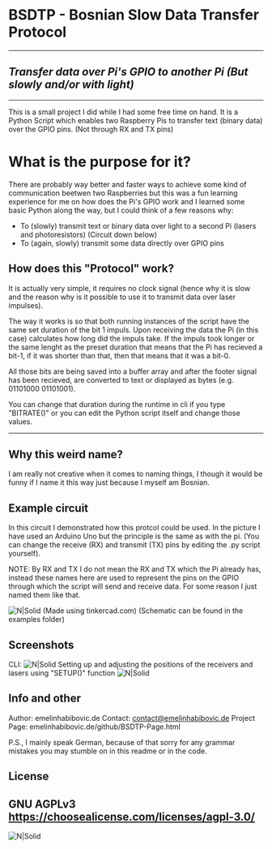 # BSDTP - Bosnian Slow Data Transfer Protocol
---
## _Transfer data over Pi's GPIO to another Pi (But slowly and/or with light)_
---
This is a small project I did while I had some free time on hand.
It is a Python Script which enables two Raspberry Pis to transfer text (binary data) over the GPIO pins. (Not through RX and TX pins)
# What is the purpose for it?
There are probably way better and faster ways to achieve some kind of communication beetwen two Raspberries but this was a fun learning experience for me on how does the Pi's GPIO work and I learned some basic Python along the way, 
but I could think of a few reasons why:
- To (slowly) transmit text or binary data over light to a second Pi (lasers and photoresistors) (Circuit down below)
- To (again, slowly) transmit some data directly over GPIO pins

## How does this "Protocol" work?
It is actually very simple, it requires no clock signal (hence why it is slow and the reason why is it possible to use it to transmit data over laser impulses).

The way it works is so that both running instances of the script have the same set duration of the bit 1 impuls. Upon receiving the data the Pi (in this case) calculates how long did the impuls take. If the impuls took longer or the same lenght as the preset duration that means that the Pi has recieved a bit-1, if it was shorter than that, then that means that it was a bit-0.

All those bits are being saved into a buffer array and after the footer signal has been recieved, are converted to text or displayed as bytes (e.g. 01101000 01101001).

You can change that duration during the runtime in cli if you type "BITRATE()" or you can edit the Python script itself and change those values.

---

## Why this weird name?
I am really not creative when it comes to naming things, I though it would be funny if I name it this way just because I myself am Bosnian. 

## Example circuit
In this circuit I demonstrated how this protcol could be used.
In the picture I have used an Arduino Uno but the principle is the same as with the pi. (You can change the receive (RX) and transmit (TX) pins by editing the .py script yourself).

NOTE: By RX and TX I do not mean the RX and TX which the Pi already has, instead these names here are used to represent the pins on the GPIO through which the script will send and receive data. For some reason I just named them like that.

![N|Solid](https://cdn.emelinhabibovic.de/git/BSDTP-PY/examples/laser-communication/circuit.png)
(Made using  tinkercad.com) (Schematic can be found in the examples folder)

## Screenshots
CLI:
![N|Solid](https://cdn.emelinhabibovic.de/git/BSDTP-PY/examples/laser-communication/scr1.jpg)
Setting up and adjusting the positions of the receivers and lasers using "SETUP()" function
![N|Solid](https://cdn.emelinhabibovic.de/git/BSDTP-PY/examples/laser-communication/scr2.jpg)

## Info and other
Author: emelinhabibovic.de
Contact: contact@emelinhabibovic.de
Project Page: emelinhabibovic.de/github/BSDTP-Page.html

P.S., I mainly speak German, because of that sorry for any grammar mistakes you may stumble on in this readme or in the code.

## License

GNU AGPLv3
https://choosealicense.com/licenses/agpl-3.0/
---
![N|Solid](https://cdn.emelinhabibovic.de/images/logo.svg)
